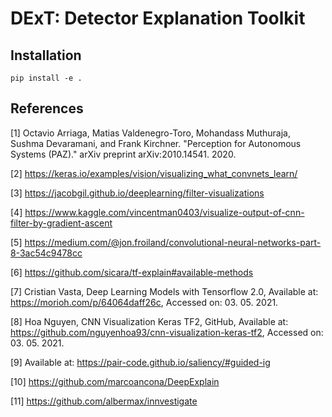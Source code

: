 # DExT: Detector Explanation Toolkit

## Installation
```
pip install -e .
```

## References
[1] Octavio Arriaga, Matias Valdenegro-Toro, Mohandass Muthuraja, Sushma Devaramani, and Frank Kirchner. "Perception for Autonomous Systems (PAZ)." arXiv preprint arXiv:2010.14541. 2020.

[2] https://keras.io/examples/vision/visualizing_what_convnets_learn/

[3] https://jacobgil.github.io/deeplearning/filter-visualizations

[4] https://www.kaggle.com/vincentman0403/visualize-output-of-cnn-filter-by-gradient-ascent

[5] https://medium.com/@jon.froiland/convolutional-neural-networks-part-8-3ac54c9478cc

[6] https://github.com/sicara/tf-explain#available-methods

[7] Cristian Vasta, Deep Learning Models with Tensorflow 2.0, Available at: https://morioh.com/p/64064daff26c, Accessed on: 03. 05. 2021.

[8] Hoa Nguyen, CNN Visualization Keras TF2, GitHub, Available at: https://github.com/nguyenhoa93/cnn-visualization-keras-tf2, Accessed on: 03. 05. 2021.

[9] Available at: https://pair-code.github.io/saliency/#guided-ig

[10] https://github.com/marcoancona/DeepExplain

[11] https://github.com/albermax/innvestigate